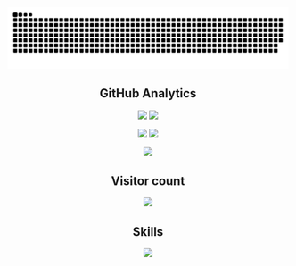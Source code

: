 <p align="center">
  <img src="https://raw.githubusercontent.com/platane/platane/output/github-contribution-grid-snake-dark.svg#gh-dark-mode-only" />
</p>

<h2 align="center">GitHub Analytics </h2>

<p align="center">
  <img src="http://github-profile-summary-cards.vercel.app/api/cards/stats?username=Sablaire&theme=apprentice" width="350" />
  <img src="http://github-profile-summary-cards.vercel.app/api/cards/productive-time?username=Sablaire&theme=apprentice&utcOffset=5" width="350" />
</p>
<p align="center">
  <img src="http://github-profile-summary-cards.vercel.app/api/cards/most-commit-language?username=Sablaire&theme=apprentice" width="350" />
  <img src="http://github-profile-summary-cards.vercel.app/api/cards/repos-per-language?username=Sablaire&theme=apprentice" width="350" />
</p>
<p align="center">
    <img src="http://github-profile-summary-cards.vercel.app/api/cards/profile-details?username=Sablaire&theme=apprentice" width="700" />
</p>

<h2 align="center">Visitor count </h2>
 <p align="center">
  <img src="https://profile-counter.glitch.me/Sablaire/count.svg?style=for-the-badge&color=79D2E6" />
</p>

<h2 align="center">Skills </h2>
<p align="center">
   <img src="https://simpleskill.icons.workers.dev/svg?i=tableau,powerbi,postgresql,mysql,python,r,c,cplusplus,delphi,fortran" /> 
</p>
